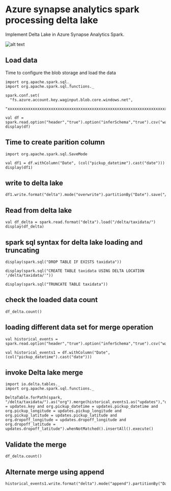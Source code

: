 # Azure synapse analytics spark processing delta lake

Implement Delta Lake in Azure Synapse Analytics Spark.

![alt text](https://github.com/balakreshnan/synapseAnalytics/blob/master/images/synapseprocess.JPG "Synapse Analytics")

## Load data

Time to configure the blob storage and load the data

```
import org.apache.spark.sql._
import org.apache.spark.sql.functions._
```

```
spark.conf.set(
  "fs.azure.account.key.waginput.blob.core.windows.net",
  "xxxxxxxxxxxxxxxxxxxxxxxxxxxxxxxxxxxxxxxxxxxxxxxxxxxxxxxxxxxxxxxxxxxxxxxx")
```

```
val df = spark.read.option("header","true").option("inferSchema","true").csv("wasbs://incoming@waginput.blob.core.windows.net/train.csv")
display(df)
```

## Time to create parition column

```
import org.apache.spark.sql.SaveMode
```

```
val df1 = df.withColumn("Date", (col("pickup_datetime").cast("date")))
display(df1)
```

## write to delta lake

```
df1.write.format("delta").mode("overwrite").partitionBy("Date").save("/delta/taxidata/")
```

## Read from delta lake

```
val df_delta = spark.read.format("delta").load("/delta/taxidata/")
display(df_delta)
```

## spark sql syntax for delta lake loading and truncating

```
display(spark.sql("DROP TABLE IF EXISTS taxidata"))
        
display(spark.sql("CREATE TABLE taxidata USING DELTA LOCATION '/delta/taxidata/'"))
```

```
display(spark.sql("TRUNCATE TABLE taxidata"))
```

## check the loaded data count

```
df_delta.count()
```

## loading different data set for merge operation

```
val historical_events = spark.read.option("header","true").option("inferSchema","true").csv("wasbs://incoming@waginput.blob.core.windows.net/train.csv")
```

```
val historical_events1 = df.withColumn("Date", (col("pickup_datetime").cast("date")))
```

## invoke Delta lake merge

```
import io.delta.tables._
import org.apache.spark.sql.functions._
```

```
DeltaTable.forPath(spark, "/delta/taxidata/").as("org").merge(historical_events1.as("updates"),"org.key = updates.key and org.pickup_datetime = updates.pickup_datetime and org.pickup_longitude = updates.pickup_longitude and org.pickup_latitude = updates.pickup_latitude and org.dropoff_longitude = updates.dropoff_longitude and org.dropoff_latitude = updates.dropoff_latitude").whenNotMatched().insertAll().execute()
```

## Validate the merge

```
df_delta.count()
```

## Alternate merge using append

```
historical_events1.write.format("delta").mode("append").partitionBy("Date").save("/delta/taxidata/")
```

